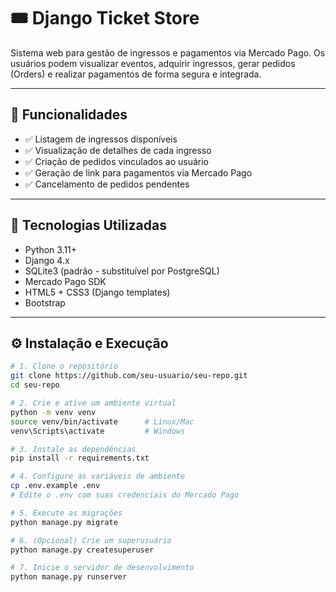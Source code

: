 # 🎟️ Django Ticket Store

Sistema web para gestão de ingressos e pagamentos via Mercado Pago. Os usuários podem visualizar eventos, adquirir ingressos, gerar pedidos (Orders) e realizar pagamentos de forma segura e integrada.

---

## 🚀 Funcionalidades

- ✅ Listagem de ingressos disponíveis
- ✅ Visualização de detalhes de cada ingresso
- ✅ Criação de pedidos vinculados ao usuário
- ✅ Geração de link para pagamentos via Mercado Pago
- ✅ Cancelamento de pedidos pendentes

---

## 🧠 Tecnologias Utilizadas

- Python 3.11+
- Django 4.x
- SQLite3 (padrão - substituível por PostgreSQL)
- Mercado Pago SDK
- HTML5 + CSS3 (Django templates)
- Bootstrap

---

## ⚙️ Instalação e Execução

```bash
# 1. Clone o repositório
git clone https://github.com/seu-usuario/seu-repo.git
cd seu-repo

# 2. Crie e ative um ambiente virtual
python -m venv venv
source venv/bin/activate      # Linux/Mac
venv\Scripts\activate         # Windows

# 3. Instale as dependências
pip install -r requirements.txt

# 4. Configure as variáveis de ambiente
cp .env.example .env
# Edite o .env com suas credenciais do Mercado Pago

# 5. Execute as migrações
python manage.py migrate

# 6. (Opcional) Crie um superusuário
python manage.py createsuperuser

# 7. Inicie o servidor de desenvolvimento
python manage.py runserver
